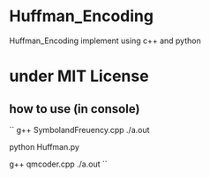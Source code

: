 # Huffman_Encoding
Huffman_Encoding implement using c++ and python

# under MIT License

## how to use (in console)
``
g++ SymbolandFreuency.cpp
./a.out

python Huffman.py

g++ qmcoder.cpp
./a.out
``
